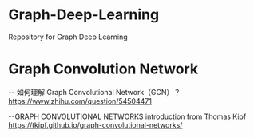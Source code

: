 # Graph-Deep-Learning
Repository for Graph Deep Learning


# Graph Convolution Network
-- 如何理解 Graph Convolutional Network（GCN）？
https://www.zhihu.com/question/54504471

--GRAPH CONVOLUTIONAL NETWORKS introduction from Thomas Kipf
https://tkipf.github.io/graph-convolutional-networks/
